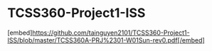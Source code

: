 # TCSS360-Project1-ISS
[embed]https://github.com/tainguyen2101/TCSS360-Project1-ISS/blob/master/TCSS360A-PRJ%2301-W01Sun-rev0.pdf[/embed]
